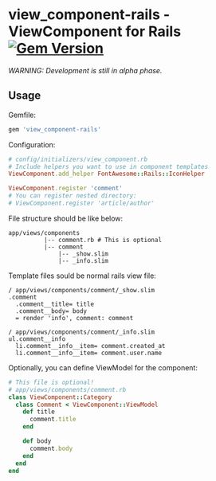 # view_component-rails - ViewComponent for Rails [![Gem Version](https://badge.fury.io/rb/view_component-rails.svg)](http://badge.fury.io/rb/view_component-rails)

_WARNING: Development is still in alpha phase._

## Usage

Gemfile:

```ruby
gem 'view_component-rails'
```

Configuration:

```ruby
# config/initializers/view_component.rb
# Include helpers you want to use in component templates
ViewComponent.add_helper FontAwesome::Rails::IconHelper

ViewComponent.register 'comment'
# You can register nested directory:
# ViewComponent.register 'article/author'
```

File structure should be like below:

```
app/views/components
          |-- comment.rb # This is optional
          |-- comment
              |-- _show.slim
              |-- _info.slim
```

Template files sould be normal rails view file:

```slim
/ app/views/components/comment/_show.slim
.comment
  .comment__title= title
  .comment__body= body
  = render 'info', comment: comment
```

```slim
/ app/views/components/comment/_info.slim
ul.comment__info
  li.comment__info__item= comment.created_at
  li.comment__info__item= comment.user.name
```

Optionally, you can define ViewModel for the component:

```ruby
# This file is optional!
# app/views/components/comment.rb
class ViewComponent::Category
  class Comment < ViewComponent::ViewModel
    def title
      comment.title
    end

    def body
      comment.body
    end
  end
end
```
